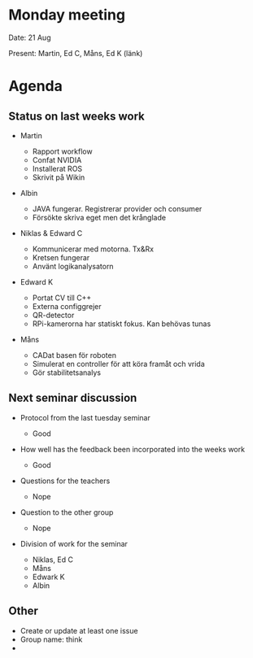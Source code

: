 # Monday meeting
Date: 21 Aug

Present: Martin, Ed C, Måns, Ed K (länk)


# Agenda


## Status on last weeks work
  - Martin 
    - Rapport workflow
    - Confat NVIDIA 
    - Installerat ROS
    - Skrivit på Wikin

  - Albin
    - JAVA fungerar. Registrerar provider och consumer
    - Försökte skriva eget men det krånglade

  - Niklas & Edward C
    - Kommunicerar med motorna. Tx&Rx
    - Kretsen fungerar
    - Använt logikanalysatorn

  - Edward K
    - Portat CV till C++
    - Externa configgrejer
    - QR-detector
    - RPi-kamerorna har statiskt fokus. Kan behövas tunas
  
  - Måns
    - CADat basen för roboten
    - Simulerat en controller för att köra framåt och vrida
    - Gör stabilitetsanalys


  
## Next seminar discussion
- Protocol from the last tuesday seminar
  - Good

- How well has the feedback been incorporated into the weeks work
  - Good

- Questions for the teachers
    - Nope
- Question to the other group
    - Nope
- Division of work for the seminar
    - Niklas, Ed C
    - Måns
    - Edwark K
    - Albin 

## Other 
- Create or update at least one issue
- Group name: think
- 


